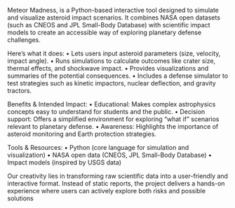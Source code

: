 Meteor Madness, is a Python-based interactive tool designed to simulate and visualize asteroid impact scenarios. It combines NASA open datasets (such as CNEOS and JPL Small-Body Database) with scientific impact models to create an accessible way of exploring planetary defense challenges.

Here’s what it does:
	•	Lets users input asteroid parameters (size, velocity, impact angle).
	•	Runs simulations to calculate outcomes like crater size, thermal effects, and shockwave impact.
	•	Provides visualizations and summaries of the potential consequences.
	•	Includes a defense simulator to test strategies such as kinetic impactors, nuclear deflection, and gravity tractors.

Benefits & Intended Impact:
	•	Educational: Makes complex astrophysics concepts easy to understand for students and the public.
	•	Decision support: Offers a simplified environment for exploring “what if” scenarios relevant to planetary defense.
	•	Awareness: Highlights the importance of asteroid monitoring and Earth protection strategies.

Tools & Resources:
	•	Python (core language for simulation and visualization)
	•	NASA open data (CNEOS, JPL Small-Body Database)
	•	Impact models (inspired by USGS data)

Our creativity lies in transforming raw scientific data into a user-friendly and interactive format. Instead of static reports, the project delivers a hands-on experience where users can actively explore both risks and possible solutions
